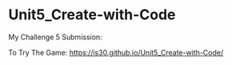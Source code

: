 # Unit5_Create-with-Code
 
My Challenge 5 Submission:

To Try The Game: https://is30.github.io/Unit5_Create-with-Code/
